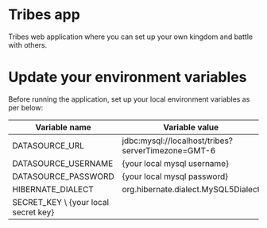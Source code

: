 # Tribes app
Tribes web application where you can set up your own kingdom and battle with others.

# Update your environment variables

Before running the application, set up your local environment variables as per below:


| Variable name  | Variable value |
| ------------- | ------------- |
| DATASOURCE_URL  | jdbc:mysql://localhost/tribes?serverTimezone=GMT-6  |
| DATASOURCE_USERNAME | {your local mysql username} |
| DATASOURCE_PASSWORD  | {your local mysql password}  |
| HIBERNATE_DIALECT | org.hibernate.dialect.MySQL5Dialect  |
| SECRET_KEY \ {your local secret key} | 